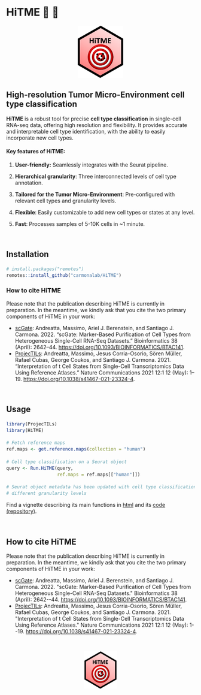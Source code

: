 # HiTME :dart: :facepunch:

<p align="center">

<img src="docs/HiTME_logo.png" height="140"/>

</p>

## High-resolution Tumor Micro-Environment cell type classification

**HiTME** is a robust tool for precise **cell type classification** in single-cell RNA-seq data, offering high resolution and flexibility. It provides accurate and interpretable cell type identification, with the ability to easily incorporate new cell types.

#### Key features of HiTME:

1.  **User-friendly:** Seamlessly integrates with the Seurat pipeline.

2.  **Hierarchical granularity**: Three interconnected levels of cell type annotation.

3.  **Tailored for the Tumor Micro-Environment**: Pre-configured with relevant cell types and granularity levels.

4.  **Flexible**: Easily customizable to add new cell types or states at any level.

5.  **Fast**: Processes samples of 5-10K cells in \~1 minute.

<br>

## Installation

``` r
# install.packages("remotes")
remotes::install_github("carmonalab/HiTME")
```

### How to cite HiTME
Please note that the publication describing HiTME is currently in preparation. In the meantime, we kindly ask that you cite the two primary components of HiTME in your work:

- [scGate](https://github.com/carmonalab/scGate): Andreatta, Massimo, Ariel J. Berenstein, and Santiago J. Carmona. 2022. “scGate: Marker-Based Purification of Cell Types from Heterogeneous Single-Cell RNA-Seq Datasets.” Bioinformatics 38 (April): 2642–44. https://doi.org/10.1093/BIOINFORMATICS/BTAC141.
- [ProjecTILs](https://github.com/carmonalab/ProjecTILs): Andreatta, Massimo, Jesus Corria-Osorio, Sören Müller, Rafael Cubas, George Coukos, and Santiago J. Carmona. 2021. “Interpretation of t Cell States from Single-Cell Transcriptomics Data Using Reference Atlases.” Nature Communications 2021 12:1 12 (May): 1–19. https://doi.org/10.1038/s41467-021-23324-4.

<br>

## Usage

``` r
library(ProjecTILs)
library(HiTME)

# Fetch reference maps
ref.maps <- get.reference.maps(collection = "human")

# Cell type classification on a Seurat object
query <- Run.HiTME(query,
                   ref.maps = ref.maps[["human"]])

# Seurat object metadata has been updated with cell type classification at
# different granularity levels
```

Find a vignette describing its main functions in [html](https://carmonalab.github.io/HiTME_CaseStudies/HiTME_GetStarted.html) and its [code (repository)](https://github.com/carmonalab/HiTME_CaseStudies).

<br>

## How to cite HiTME

Please note that the publication describing HiTME is currently in preparation. In the meantime, we kindly ask that you cite the two primary components of HiTME in your work:

-   [scGate](https://github.com/carmonalab/scGate): Andreatta, Massimo, Ariel J. Berenstein, and Santiago J. Carmona. 2022. "scGate: Marker-Based Purification of Cell Types from Heterogeneous Single-Cell RNA-Seq Datasets." Bioinformatics 38 (April): 2642--44. <https://doi.org/10.1093/BIOINFORMATICS/BTAC141>.
-   [ProjecTILs](https://github.com/carmonalab/ProjecTILs): Andreatta, Massimo, Jesus Corria-Osorio, Sören Müller, Rafael Cubas, George Coukos, and Santiago J. Carmona. 2021. "Interpretation of t Cell States from Single-Cell Transcriptomics Data Using Reference Atlases." Nature Communications 2021 12:1 12 (May): 1--19. <https://doi.org/10.1038/s41467-021-23324-4>.

<br>

<p align="center">

<img src="docs/HiTME_logo.png" height="100"/>

</p>

